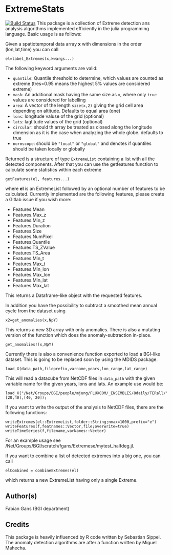 # ExtremeStats

[![Build Status](https://travis-ci.org/meggart/ExtremeStats.jl.svg?branch=master)](https://travis-ci.org/meggart/ExtremeStats.jl)
This package is a collection of Extreme detection ans analysis algorithms implemented efficiently in the julia programming language.
Basic usage is as follows: 

Given a spatiotemporal data array **x** with dimensions in the order (lon,lat,time) you can call

    el=label_Extremes(x,kwargs...)

The following keyword arguments are valid:

* `quantile`: Quantile threshold to determine, which values are counted as extreme (tres=0.95 means the highest 5% values are considered extreme)
* `mask`: An additional mask having the same size as `x`, where only `true` values are considered for labelling
* `area`: A vector of the length `size(x,2)` giving the grid cell area depending on altitude. Defaults to equal area (one)
* `lons`: longitude valuse of the grid (optional)
* `lats`: lagtitude values of the grid (optional)
* `circular`: should th array be treated as closed along the longitude dimension as it is the case when analyzing the whole globe. defaults to true 
* `normscope`: should be `"local"` or `"global"` and denotes if quantiles should be taken locally or globally

Returned is a structure of type `ExtremeList` containing a list with all the detected components.
After that you can use the getfeatures function to calculate some
statistics within each extreme

    getFeatures(el, features...)

where **el** is an ExtremeList followed by an optional number of features to be calculated. Currently implemented are the following features, please create a Gitlab issue if you wish more:

* Features.Mean
* Features.Max_z
* Features.Min_z
* Features.Duration
* Features.Size
* Features.NumPixel
* Features.Quantile 
* Features.TS_ZValue
* Features.TS_Area
* Features.Min_t
* Features.Max_t
* Features.Min_lon
* Features.Max_lon
* Features.Min_lat
* Features.Max_lat

This returns a Dataframe-like object with the requested features. 

In addition you have the possibility to subtract a smoothed mean annual cycle from the dataset using

    x2=get_anomalies(x,NpY)
    
This returns a new 3D array with only anomalies. There is also a mutating version of the function which does the anomaly-subtraction in-place.

    get_anomalies!(x,NpY)

Currently there is also a convenience function exported to load a BGI-like dataset. This is going to be replaced soon by using the MDIDS package. 

    load_X(data_path,fileprefix,varname,years,lon_range,lat_range)

This will read a datacube from NetCDF files in `data_path` with the given variable name for the given years, lons and lats. An example use would be:

    load_X("/Net/Groups/BGI/people/mjung/FLUXCOM/_ENSEMBLES/8daily/TERall/","TERall_","TERall",2001:2012,[20,40],[40, 20]);

If you want to write the output of the analysis to NetCDF files, there are the following functions:

    writeExtremes(el::ExtremeList,folder::String;nmax=1000,prefix="e")
    writeFeatures(f,featnames::Vector,file;overwrite=true)
    writeTimeSeries(f,filename,varNames::Vector)

For an example usage see /Net/Groups/BGI/scratch/fgans/Extremese/mytest_halfdeg.jl.

If you want to combine a list of detected extremes into a big one, you can call

    elCombined = combineExtremes(el)

which returns a new ExtremeList having only a single Extreme. 
## Author(s)
Fabian Gans (BGI department)

## Credits
This package is heavily influenced by R code written by Sebastian Sippel. The anomaly detection algorithms are after a function written by Miguel Mahecha. 